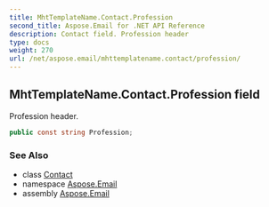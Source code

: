 ```yaml
---
title: MhtTemplateName.Contact.Profession
second_title: Aspose.Email for .NET API Reference
description: Contact field. Profession header
type: docs
weight: 270
url: /net/aspose.email/mhttemplatename.contact/profession/
---
```

## MhtTemplateName.Contact.Profession field

Profession header.

```csharp
public const string Profession;
```

### See Also

* class [Contact](../)
* namespace [Aspose.Email](../../mhttemplatename.contact/)
* assembly [Aspose.Email](../../../)


